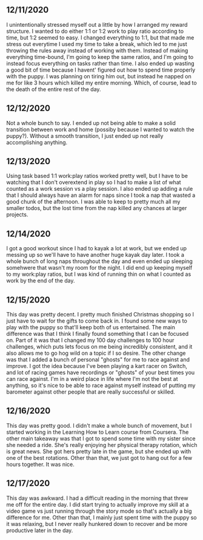 **12/11/2020**
---
I unintentionally stressed myself out a little by how I arranged my reward structure. I wanted to do either 1:1 or 1:2 work to play ratio according to time, but 1:2 seemed to easy. I changed everything to 1:1, but that made me stress out everytime I used my time to take a break, which led to me just throwing the rules away instead of working with them. Instead of making everything time-bound, I'm going to keep the same ratios, and I'm going to instead focus everything on tasks rather than time.
I also ended up wasting a good bit of time because I havent' figured out how to spend time properly with the puppy. I was planning on tiring him out, but instead he napped on me for like 3 hours which killed my entire morning. Which, of course, lead to the death of the entire rest of the day.
  
**12/12/2020**
---
Not a whole bunch to say. I ended up not being able to make a solid transition between work and home (possiby because I wanted to watch the puppy?). Without a smooth transition, I just ended up not really accomplishing anything.
  
**12/13/2020**
---
Using task based 1:1 work:play ratios worked pretty well, but I have to be watching that I don't overextend in play so I had to make a list of what counted as a work session vs a play session. I also ended up adding a rule that I should always have an alarm for naps since I took a nap that wasted a good chunk of the afternoon. I was able to keep to pretty much all my smaller todos, but the lost time from the nap killed any chances at larger projects.
  
**12/14/2020**
---
I got a good workout since I had to kayak a lot at work, but we ended up messing up so we'll have to have another huge kayak day later. I took a whole bunch of long naps throughout the day and even ended up sleeping somehwere that wasn't my room for the night. I did end up keeping myself to my work:play ratios, but I was kind of running thin on what I counted as work by the end of the day.
  
**12/15/2020**
---
This day was pretty decent. I pretty much finished Christmas shopping so I just have to wait for the gifts to come back in. I found some new ways to play with the puppy so that'll keep both of us entertained. The main difference was that I think I finally found something that I can be focused on. Part of it was that I changed my 100 day challenges to 100 hour challenges, which puts lets focus on me being incredibly consistent, and it also allows me to go hog wild on a topic if I so desire. The other change was that I added a bunch of personal "ghosts" for me to race against and improve. I got the idea because I've been playing a kart racer on Switch, and lot of racing games have recordings or "ghosts" of your best times you can race against. I'm in a weird place in life where I'm not the best at anything, so it's nice to be able to race against myself instead of putting my barometer against other people that are really successful or skilled.

**12/16/2020**
---
This day was pretty good. I didn't make a whole bunch of movement, but I started working in the Learning How to Learn course from Coursera. The other main takeaway was that I got to spend some time with my sister since she needed a ride. She's really enjoying her physical therapy rotation, which is great news. She got hers pretty late in the game, but she ended up with one of the best rotations. Other than that, we just got to hang out for a few hours together. It was nice.

**12/17/2020**
---
This day was awkward. I had a difficult reading in the morning that threw me off for the entire day. I did start trying to actually improve my skill at a video game vs just running through the story mode so that's actually a big difference for me. Other than that, I mainly just spent time with the puppy so it was relaxing, but I never really hunkered down to recover and be more productive later in the day.

